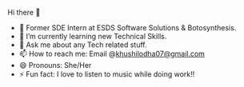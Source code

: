  Hi there 👋

- 🔭 Former SDE Intern at ESDS Software Solutions & Botosynthesis.
- 🌱 I’m currently learning new Technical Skills.
- 💬 Ask me about any Tech related stuff.
- 📫 How to reach me: Email @khushilodha07@gmail.com
- 😄 Pronouns: She/Her
- ⚡ Fun fact: I love to listen to music while doing work!!
